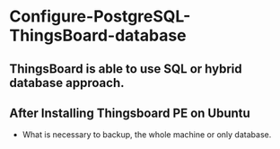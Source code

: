 # Configure-PostgreSQL-ThingsBoard-database
## ThingsBoard is able to use SQL or hybrid database approach.

## After Installing Thingsboard PE on Ubuntu

- What is necessary to backup, the whole machine or only database.
